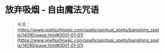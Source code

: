 <!--yml

category: 未分类

date: 2024-06-12 18:52:56

-->

# 放弃吸烟 - 自由魔法咒语

> 来源：[https://www.spellsofmagic.com/spells/spiritual_spells/banishing_spells/14090/page.html#0001-01-01](https://www.spellsofmagic.com/spells/spiritual_spells/banishing_spells/14090/page.html#0001-01-01)
